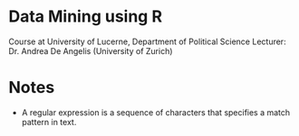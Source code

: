 # Data Mining using R
Course at University of Lucerne, Department of Political Science
Lecturer: Dr. Andrea De Angelis (University of Zurich)

# Notes
* A regular expression is a sequence of characters that specifies a match pattern in text.

